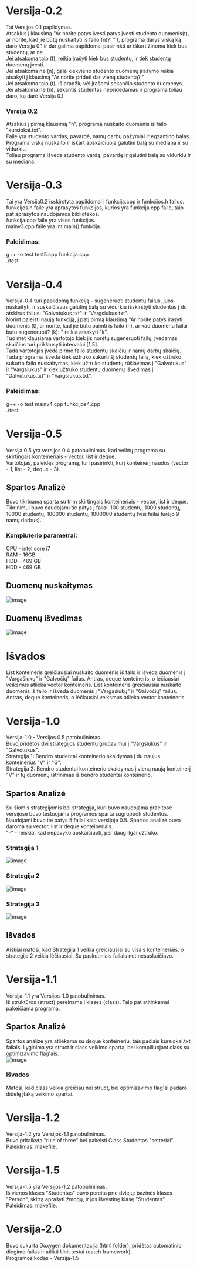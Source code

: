 # Versija-0.2  
Tai Versijos 0.1 papildymas.  
Atsakius į klausimą "Ar norite patys įvesti patys įvesti studento duomenis(t), ar norite, kad jie būtų nuskaityti iš failo (n)?: " t, programa darys viską ką daro Versija 0.1 ir dar galima papildomai pasirinkti ar iškart žinoma kiek bus studentų, ar ne.  
Jei atsakoma taip (t), reikia įrašyti kiek bus studentų, ir tiek studentų duomenų įvesti.  
Jei atsakoma ne (n), gale kiekvieno studento duomenų įrašymo reikia atsakyti į klausimą "Ar norite pridėti dar vieną studentą? "  
Jei atsakoma taip (t), iš pradžių vėl įrašomi sekančio studento duomenys.  
Jei atsakoma ne (n), sekantis studentas nepridedamas ir programa toliau daro, ką darė Versija 0.1.  
### Versija 0.2  
Atsakius į pirmą klausimą "n", programa nuskaito duomenis iš failo "kursiokai.txt".   
Faile yra studento vardas, pavardė, namų darbų pažymiai ir egzamino balas.  
Programa viską nuskaito ir iškart apskaičiuoja galutini balą su mediana ir su vidurkiu.  
Toliau programa išveda studento vardą, pavardę ir galutini balą su vidurkiu ir su mediana.   
# Versija-0.3  
Tai yra Versija0.2 isskirstyta papildomai i funkcija.cpp ir funkcijos.h failus.  
funkcijos.h faile yra aprasytos funkcijos, kurios yra funkcija.cpp faile, taip pat aprašytos naudojamos bibliotekos.  
funkcija.cpp faile yra visos funkcijos.  
mainv3.cpp faile yra int main() funkcija.  
### Paleidimas: 
g++ -o test test5.cpp funkcija.cpp  
./test  
# Versija-0.4  
Versija-0.4 turi papildomą funkciją - sugeneruoti studentų failus, juos nuskaityti, ir suskaičiavus galutinį balą su vidurkiu išskirstyti studentus į du atskirus failus: "Galvotukus.txt" ir "Vargsiukus.txt".  
Norint paleisti naują funkciją, į patį pirmą klausimą  "Ar norite patys irasyti duomenis (t), ar norite, kad jie butu paimti is failo (n), ar kad duomenu failai butu sugeneruoti? (k): " reikia atsakyti "k".  
Tuo met klausiama vartotojo kiek jis norėtų sugeneruoti failų, įvedamas skaičius turi priklausyti intervalui [1;5].  
Tada vartotojas įveda pirmo failo studentų skaičių ir namų darbų skaičių.  
Tada programa išveda kiek užtruko sukurti šį studentų failą, kiek užtruko sukurto failo nuskaitymas, kiek užtruko studentų rūšiavimas į "Galvotukus" ir "Vargsiukus" ir kiek užtruko studentų duomenų išvedimas į "Galvotukus.txt" ir "Vargsiukus.txt".  
### Paleidimas:
g++ -o test mainv4.cpp funkcijos4.cpp  
./test  
# Versija-0.5  
Versija 0.5 yra versijos 0.4 patobulinimas, kad veiktų programa su skirtingais konteineriais - vector, list ir deque.  
Vartotojas, paleidęs programą, turi pasirinkti, kurį konteinerį naudos (vector - 1, list - 2, deque - 3).  
## Spartos Analizė  
Buvo tikrinama sparta su trim skirtingais konteineriais - vector, list ir deque.  
Tikrinimui buvo naudojami tie patys į failai: 100 studentų, 1000 studentų, 10000 studentų, 100000 studentų, 1000000 studentų (visi failai turėjo 9 namų darbus).   
### Kompiuterio parametrai:  
CPU - intel core i7  
RAM - 16GB  
HDD - 469 GB  
HDD - 469 GB    
## Duomenų nuskaitymas    
![image](https://user-images.githubusercontent.com/79039786/115520727-20da4600-a293-11eb-88f5-a1b8c0bc56f5.png)  
## Duomenų išvedimas  
![image](https://user-images.githubusercontent.com/79039786/115520656-0c964900-a293-11eb-9866-c99296bed45a.png)  
# Išvados  
List konteineris greičiausiai nuskaito duomenis iš failo ir išveda duomenis į "Vargašiukų" ir "Galvočių" failus. Antras, deque konteineris, o lėčiausiai veiksmus atlieka vector konteineris.
List konteineris greičiausiai nuskaito duomenis iš failo ir išveda duomenis į "Vargašiukų" ir "Galvočių" failus. Antras, deque konteineris, o lėčiausiai veiksmus atlieka vector konteineris.  
# Versija-1.0  
Versija-1.0 - Versijos.0.5 patobulinimas.   
Buvo pridėtos dvi strategijos studentų grupavimui į "Vargšiukus" ir "Galvotukus".    
Strategija 1: Bendro studentai konteinerio skaidymas į du naujus konteinerius "V" ir "G".  
Strategija 2: Bendro studentai konteinerio skaidymas į vieną naują konteinerį "V" ir tų duomenų ištrinimas iš bendro studentai konteinerio.  
## Spartos Analizė  
Su šiomis strategijomis bei strategija, kuri buvo naudojama praeitose versijose buvo testuojama programos sparta sugrupuoti studentus. 
Naudojami buvo tie patys 5 failai kaip versijoje 0.5. 
Spartos analizė buvo daroma su vector, list ir deque konteineriais.  
"-" - reiškia, kad nepavyko apskaičiuoti, per daug ilgai užtruko.  
### Strategija 1  
![image](https://user-images.githubusercontent.com/79039786/117584057-48466500-b113-11eb-97ac-8c8f798c4c3f.png)  
### Strategija 2  
![image](https://user-images.githubusercontent.com/79039786/117584153-e76b5c80-b113-11eb-9cd6-64a2574c5197.png)  
### Strategija 3  
![image](https://user-images.githubusercontent.com/79039786/117584161-f6520f00-b113-11eb-98fc-d952d749f075.png)  
## Išvados  
Aiškiai matosi, kad Strategija 1 veikia greičiausiai su visais konteineriais, o strategija 2 veikia lėčiausiai. Su paskutiniais failais net nesuskaičiavo.  
# Versija-1.1  
Versija-1.1 yra Versijos-1.0 patobulinimas.  
Iš struktūros (struct) pereinama į klases (class). Taip pat atitinkamai pakeičiama programa.  
## Spartos Analizė  
Spartos analizė yra atliekama su deque konteineriu, tais pačiais kursiokai.txt failais. Lyginima yra struct ir class veikimo sparta, bei kompiliuojant class su optimizavimo flag'ais.  
![image](https://user-images.githubusercontent.com/79039786/118312866-b2d41800-b4fa-11eb-896a-57328d38555e.png)  
### Išvados  
Matosi, kad class veikia greičiau nei struct, bei optimizavimo flag'ai padaro didelę įtaką veikimo spartai.  
# Versija-1.2  
Versija-1.2 yra Versijos-1.1 patobulinimas.  
Buvo pritaikyta "rule of three" bei pakeisti Class Studentas "setteriai".  
Paleidimas: makefile.  
# Versija-1.5  
Versija-1.5 yra Versijos-1.2 patobulinimas.  
Iš vienos klasės "Studentas" buvo pereita prie dviejų: bazinės klasės "Person", skirtą aprašyti žmogų, ir jos išvestinę klasę "Studentas".   
Paleidimas: makefile.
# Versija-2.0  
Buvo sukurta Doxygen dokumentacija (html folder), pridėtas automatinio diegimo failas ir atlikti Unit testai (catch framework).   
Programos kodas - Versija-1.5
